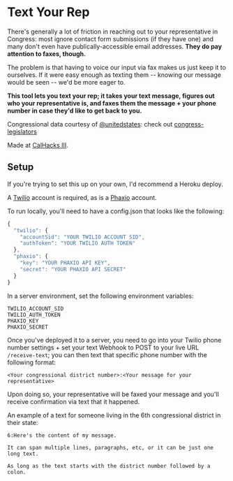 # Text Your Rep

There's generally a lot of friction in reaching out to your representative in Congress: most ignore contact form submissions (if they have one) and many don't even have publically-accessible email addresses. **They do pay attention to faxes, though.**

The problem is that having to voice our input via fax makes us just keep it to ourselves. If it were easy enough as texting them -- knowing our message would be seen -- we'd be more eager to. 

**This tool lets you text your rep; it takes your text message, figures out who your representative is, and faxes them the message + your phone number in case they'd like to get back to you.**

Congressional data courtesy of [@unitedstates](https://github.com/unitedstates): check out [congress-legislators](https://github.com/unitedstates/congress-legislators)

Made at [CalHacks III](http://calhacks.io).

## Setup

If you're trying to set this up on your own, I'd recommend a Heroku deploy. 

A [Twilio](https://twilio.com) account is required, as is a [Phaxio](http://phaxio.com) account.

To run locally, you'll need to have a config.json that looks like the following:

```javascript
{
  "twilio": {
    "accountSid": "YOUR TWILIO ACCOUNT SID",
    "authToken": "YOUR TWILIO AUTH TOKEN"
  },
  "phaxio": {
    "key": "YOUR PHAXIO API KEY",
    "secret": "YOUR PHAXIO API SECRET"
  }
}
```

In a server environment, set the following environment variables:

```
TWILIO_ACCOUNT_SID
TWILIO_AUTH_TOKEN
PHAXIO_KEY
PHAXIO_SECRET
```

Once you've deployed it to a server, you need to go into your Twilio phone number settings + set your text Webhook to POST to your live URL `/receive-text`; you can then text that specific phone number with the following format:

```
<Your congressional district number>:<Your message for your representative>
```

Upon doing so, your representative will be faxed your message and you'll receive confirmation via text that it happened.

An example of a text for someone living in the 6th congressional district in their state:

```
6:Here's the content of my message. 

It can span multiple lines, paragraphs, etc, or it can be just one long text.

As long as the text starts with the district number followed by a colon.
```